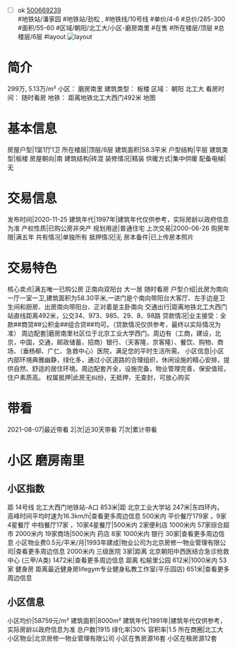 - [ ] ok [500669239](https://bj.5i5j.com/ershoufang/500669239.html)  
 #地铁站/潘家园 #地铁站/劲松 ,  #地铁线/10号线
#单价/4-6 #总价/285-300 #面积/55-60   #区域/朝阳/北工大/小区-磨房南里 #在售 #所在楼层/顶层 #总楼层/6层 #layout 
![layout](http://image2a.5i5j.com/bdir/layout/f42980ec9fb44b49832ea9df7a3b9ab7.jpg_P5.jpg) 
# 简介 
 299万,  5.13万/m² 
小区： 磨房南里
建筑类型： 板楼
区域： 朝阳 北工大
看房时间： 随时看房
地铁： 距离地铁北工大西门492米 地图
# 基本信息 
 房屋户型|1室1厅1卫
所在楼层|顶层/6层
建筑面积|58.3平米
户型结构|平层
建筑类型|板楼
房屋朝向|南
建筑结构|砖混
装修情况|精装
供暖方式|集中供暖
配备电梯|无
# 交易信息 
 发布时间|2020-11-25
建筑年代|1997年|建筑年代仅供参考，实际房龄以政府信息为准
产权性质|已购公房非央产
规划用途|普通住宅
上次交易|2000-06-26
购房年限|满五年
共有情况|单独所有
抵押情况|无
房本备件|已上传房本照片
# 交易特色 
 核心卖点|满五唯一已购公房 正南向双阳台 大一居 随时看房
户型介绍|此房为南向一厅一室一卫,建筑面积为58.30平米,一进门是个南向带阳台大客厅、左手边是卫生间和厨房、出房南向带阳台、正对着是主卧南向
交通出行|距离地铁北工大西门站直线距离492米，公交34、973、985、29、8、98路
贷款情况|业主接受：全款##商贷##公积金##组合贷##均可。（贷款情况仅供参考，最终以实际情况为准）
周边配套|磨房南里社区位于北京工业大学西门。周边有（工商，建设，北京，中国，交通，邮政储蓄，招商）银行、（天客隆，京客隆）、餐饮、购物、商场、（垂杨柳、广仁、急救中心）医院，满足您的平时生活所需。
小区信息|小区内部环境典雅幽静，绿化多，通过小区道路的合理组织，休闲设施的精心安排，提供自然、舒适的居住环境。周边配套齐全，设施完备，物业管理完善，保安值班，住户素质高。
权属抵押|此房无纠纷，无抵押，无查封，可放心购买
# 带看 
 2021-08-07|最近带看	 2|次|近30天带看	 7|次|累计带看
# 小区 磨房南里
## 小区指数 
 距 14号线 北工大西门地铁站-A口 853米|距 北京工业大学站 247米|东四环内， 高峰时间平均时速为16.3km/h|查看更多周边信息
500米内 平价餐厅179家 ，9家4星餐厅
中档餐厅17家 ，10家4星餐厅|500米内 2家便利店
1000米内 57家综合超市
2000米内 19家商场|500米内 药店 8家
1000米内 银行 30家|查看更多周边信息
小区物业费0.5元/平米/月|1993年建成|物业公司为北京房修一物业管理有限公司|查看更多周边信息
2000米内 三级医院 3家|距离 北京朝阳中西医结合急诊抢救中心 (三甲/A类) 1472米|查看更多周边信息
距离 松榆里公园 612米|1000米内 53家 健身房
距离最近健身房lifegym专业健身私教工作室(平乐园店) 651米|查看更多周边信息
## 小区信息 
 小区均价|58759元/m²
建筑面积|8000m²
建筑年代|1991年|建筑年代仅供参考，实际房龄以政府信息为准
总户数|1915
绿化率|30%
容积率|1.5
所在商圈|北工大
小区物业|北京房修一物业管理有限公司
小区在售房源16套
小区在租房源12套
